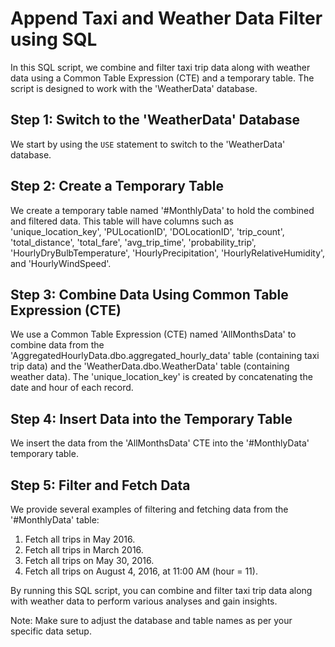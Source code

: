 # Append Taxi and Weather Data Filter using SQL

In this SQL script, we combine and filter taxi trip data along with weather data using a Common Table Expression (CTE) and a temporary table. The script is designed to work with the 'WeatherData' database.

## Step 1: Switch to the 'WeatherData' Database

We start by using the `USE` statement to switch to the 'WeatherData' database.

## Step 2: Create a Temporary Table

We create a temporary table named '#MonthlyData' to hold the combined and filtered data. This table will have columns such as 'unique_location_key', 'PULocationID', 'DOLocationID', 'trip_count', 'total_distance', 'total_fare', 'avg_trip_time', 'probability_trip', 'HourlyDryBulbTemperature', 'HourlyPrecipitation', 'HourlyRelativeHumidity', and 'HourlyWindSpeed'.

## Step 3: Combine Data Using Common Table Expression (CTE)

We use a Common Table Expression (CTE) named 'AllMonthsData' to combine data from the 'AggregatedHourlyData.dbo.aggregated_hourly_data' table (containing taxi trip data) and the 'WeatherData.dbo.WeatherData' table (containing weather data). The 'unique_location_key' is created by concatenating the date and hour of each record.

## Step 4: Insert Data into the Temporary Table

We insert the data from the 'AllMonthsData' CTE into the '#MonthlyData' temporary table.

## Step 5: Filter and Fetch Data

We provide several examples of filtering and fetching data from the '#MonthlyData' table:

1. Fetch all trips in May 2016.
2. Fetch all trips in March 2016.
3. Fetch all trips on May 30, 2016.
4. Fetch all trips on August 4, 2016, at 11:00 AM (hour = 11).

By running this SQL script, you can combine and filter taxi trip data along with weather data to perform various analyses and gain insights.

Note: Make sure to adjust the database and table names as per your specific data setup.
